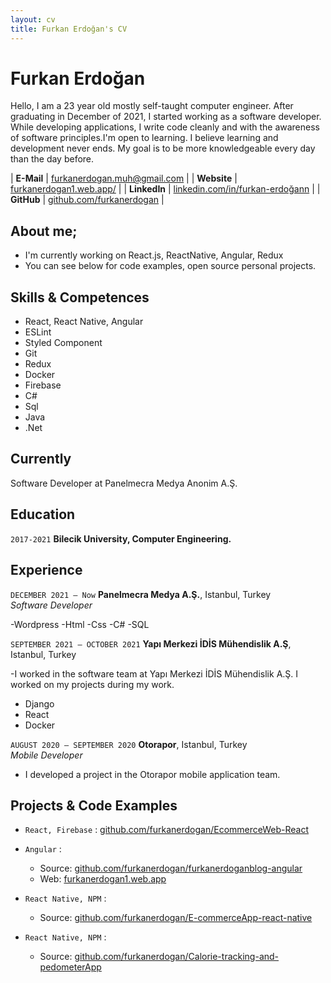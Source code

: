 ```yaml
---
layout: cv
title: Furkan Erdoğan's CV
---
```


# Furkan Erdoğan 
Hello, I am a 23 year old mostly self-taught computer engineer. After graduating in December of 2021, I started working as a software developer. While developing applications, I write code cleanly and with the awareness of software principles.I'm open to learning. I believe learning and development never ends. My goal is to be more knowledgeable every day than the day before.


| __E-Mail__   | [furkanerdogan.muh@gmail.com](mailto:furkanerdogan.muh@gmail.com)              | 
| __Website__  | [furkanerdogan1.web.app/](https://furkanerdogan1.web.app/)                         |
| __LinkedIn__ | [linkedin.com/in/furkan-erdoğann](https://www.linkedin.com/in/furkan-erdoğann/) |
| __GitHub__  | [github.com/furkanerdogan](https://github.com/furkanerdogan)         |

## About me;

- I'm currently working on React.js, ReactNative, Angular, Redux
- You can see below for code examples, open source personal projects.

## Skills & Competences 

- React, React Native, Angular
- ESLint
- Styled Component
- Git
- Redux
- Docker
- Firebase
- C#
- Sql
- Java
- .Net

## Currently

Software Developer at Panelmecra Medya Anonim A.Ş. 


## Education

`2017-2021`
__Bilecik University, Computer Engineering.__


## Experience


`DECEMBER 2021 – Now`
__Panelmecra Medya A.Ş.__, Istanbul, Turkey  
_Software Developer_

-Wordpress
-Html
-Css
-C#
-SQL



`SEPTEMBER 2021 – OCTOBER 2021`
__Yapı Merkezi İDİS Mühendislik A.Ş__, Istanbul, Turkey  

-I worked in the software team at Yapı Merkezi İDİS Mühendislik A.Ş. I worked on my projects during my work.

- Django
- React
- Docker


`AUGUST 2020 – SEPTEMBER 2020`
__Otorapor__, Istanbul, Turkey  
_Mobile Developer_

- I developed a project in the Otorapor mobile application team.


## Projects & Code Examples


- `React, Firebase` : [github.com/furkanerdogan/EcommerceWeb-React](https://github.com/furkanerdogan/EcommerceWeb-React)

- `Angular` : 
  - Source: [github.com/furkanerdogan/furkanerdoganblog-angular](https://github.com/furkanerdogan/furkanerdoganblog-angular)
  - Web: [furkanerdogan1.web.app](https://furkanerdogan1.web.app/)


- `React Native, NPM` : 
  - Source: [github.com/furkanerdogan/E-commerceApp-react-native](https://github.com/furkanerdogan/E-commerceApp-react-native)
  
- `React Native, NPM` : 
  - Source: [github.com/furkanerdogan/Calorie-tracking-and-pedometerApp](https://github.com/furkanerdogan/Calorie-tracking-and-pedometerApp)
  
